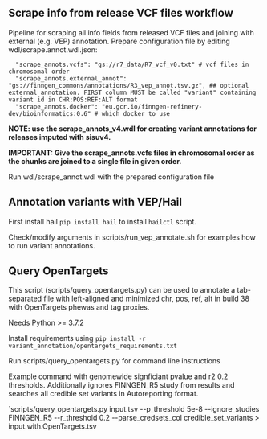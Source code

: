 ## Scrape info from release VCF files workflow

Pipeline for scraping all info fields from released VCF files and joining with external (e.g. VEP) annotation.
Prepare configuration file by editing wdl/scrape.annot.wdl.json:
```
  "scrape_annots.vcfs": "gs://r7_data/R7_vcf_v0.txt" # vcf files in chromosomal order
  "scrape_annots.external_annot": "gs://finngen_commons/annotations/R3_vep_annot.tsv.gz", ## optional external annotation. FIRST column MUST be called "variant" containing variant id in CHR:POS:REF:ALT format
  "scrape_annots.docker": "eu.gcr.io/finngen-refinery-dev/bioinformatics:0.6" # which docker to use
```

**NOTE: use the scrape_annots_v4.wdl for creating variant annotations for releases imputed with sisuv4.**

**IMPORTANT: Give the scrape_annots.vcfs files in chromosomal order as the chunks are joined to a single file in given order.**

Run wdl/scrape_annot.wdl with the prepared configuration file


## Annotation variants with VEP/Hail

First install hail `pip install hail` to install `hailctl` script.

Check/modify arguments in scripts/run_vep_annotate.sh for examples how to run variant annotations.


## Query OpenTargets

This script (scripts/query_opentargets.py) can be used to annotate a tab-separated file with left-aligned and minimized chr, pos, ref, alt in build 38 with OpenTargets phewas
and tag proxies.

Needs Python >= 3.7.2

Install requirements using `pip install -r variant_annotation/opentargets_requirements.txt`

Run scripts/query_opentargets.py for command line instructions

Example command with genomewide signficiant pvalue and r2 0.2 thresholds.  Additionally ignores FINNGEN_R5 study from results and searches all credible set variants in Autoreporting format.

`scripts/query_opentargets.py  input.tsv --p_threshold 5e-8 --ignore_studies FINNGEN_R5  --r_threshold 0.2 --parse_credsets_col credible_set_variants > input.with.OpenTargets.tsv
